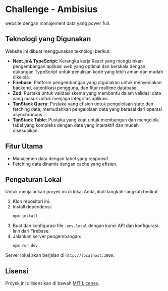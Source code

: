 # Challenge - Ambisius

website dengan manajement data yang power full.

## Teknologi yang Digunakan

Website ini dibuat menggunakan teknologi berikut:

- **Next.js & TypeScript**: Kerangka kerja React yang mengizinkan pengembangan aplikasi web yang optimal dan berskala dengan dukungan TypeScript untuk penulisan kode yang lebih aman dan mudah dikelola.
- **Firebase**: Platform pengembangan yang digunakan untuk menyediakan backend, autentikasi pengguna, dan fitur realtime database.
- **Zod**: Pustaka untuk validasi skema yang membantu dalam validasi data yang masuk untuk menjaga integritas aplikasi.
- **TanStack Query**: Pustaka yang efisien untuk pengelolaan state dan fetching data, memudahkan pengelolaan data yang berasal dari operasi asynchronous.
- **TanStack Table**: Pustaka yang kuat untuk membangun dan mengelola tabel yang kompleks dengan data yang interaktif dan mudah disesuaikan.

## Fitur Utama

- Manajemen data dengan tabel yang responsif.
- Fetching data dinamis dengan cache yang efisien.

## Pengaturan Lokal

Untuk menjalankan proyek ini di lokal Anda, ikuti langkah-langkah berikut:

1. Klon repositori ini.
2. Install dependensi:
   ```bash
   npm install
   ```
3. Buat dan konfigurasi file `.env.local` dengan kunci API dan konfigurasi lain dari Firebase.
4. Jalankan server pengembangan:
   ```bash
   npm run dev
   ```

Server lokal akan berjalan di `http://localhost:3000`.

## Lisensi

Proyek ini dilisensikan di bawah [MIT License](LICENSE).
